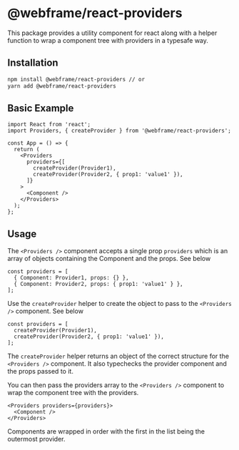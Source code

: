 # @webframe/react-providers

This package provides a utility component for react along with a helper function to wrap a component tree with providers in a typesafe way.

## Installation

```bash
npm install @webframe/react-providers // or
yarn add @webframe/react-providers
```

## Basic Example

```tsx
import React from 'react';
import Providers, { createProvider } from '@webframe/react-providers';

const App = () => {
  return (
    <Providers
      providers={[
        createProvider(Provider1),
        createProvider(Provider2, { prop1: 'value1' }),
      ]}
    >
      <Component />
    </Providers>
  );
};
```
## Usage

The `<Providers />` component accepts a single prop `providers` which is an array of objects containing the Component and the props. See below 

```tsx
const providers = [
  { Component: Provider1, props: {} },
  { Component: Provider2, props: { prop1: 'value1' } },
];
```

Use the `createProvider` helper to create the object to pass to the `<Providers />` component. See below

```tsx
const providers = [
  createProvider(Provider1),
  createProvider(Provider2, { prop1: 'value1' }),
];
```

The `createProvider` helper returns an object of the correct structure for the `<Providers />` component. It also typechecks the provider component and the props passed to it.

You can then pass the providers array to the `<Providers />` component to wrap the component tree with the providers.

```tsx
<Providers providers={providers}>
  <Component />
</Providers>
```

Components are wrapped in order with the first in the list being the outermost provider.
